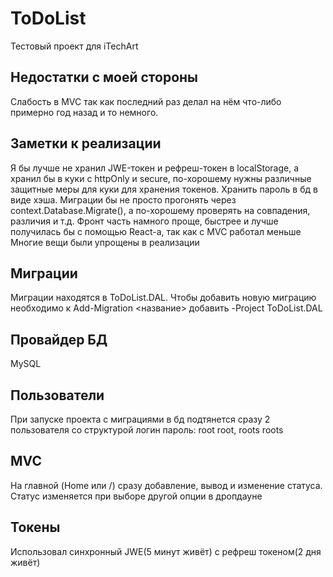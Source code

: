 # ToDoList
Тестовый проект для iTechArt

## Недостатки с моей стороны
Слабость в MVC так как последний раз делал на нём что-либо примерно год назад и то немного.

## Заметки к реализации
Я бы лучше не хранил JWE-токен и рефреш-токен в localStorage, а хранил бы в куки с httpOnly и secure, по-хорошему нужны различные защитные меры для куки для хранения токенов.
Хранить пароль в бд в виде хэша.
Миграции бы не просто прогонять через context.Database.Migrate(), а по-хорошему проверять на совпадения, различия и т.д.
Фронт часть намного проще, быстрее и лучше получилась бы с помощью React-а, так как с MVC работал меньше
Многие вещи были упрощены в реализации

## Миграции
Миграции находятся в ToDoList.DAL. Чтобы добавить новую миграцию необходимо к Add-Migration <название> добавить -Project ToDoList.DAL

## Провайдер БД
MySQL

## Пользователи
При запуске проекта с миграциями в бд подтянется сразу 2 пользователя со структурой логин пароль: root root, roots roots

## MVC
На главной (Home или /) сразу добавление, вывод и изменение статуса. Статус изменяется при выборе другой опции в дропдауне

## Токены
Использовал синхронный JWE(5 минут живёт) с рефреш токеном(2 дня живёт)
